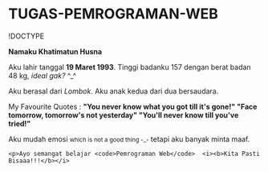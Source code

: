 TUGAS-PEMROGRAMAN-WEB
=====================
!DOCTYPE
<html>
  <head>
    <title>MY PROFILE</title>
  </head>
  <body>
    <p><b>Namaku Khatimatun Husna</b><p>
    <p>Aku lahir tanggal <b>19 Maret 1993</b>. Tinggi badanku 157 dengan berat badan 48 kg,<i> ideal gak? </i>^_^</p>
    <p>Aku berasal dari <em>Lombok</em>. Aku anak kedua dari dua bersaudara.</p>
    <p>My Favourite Quotes : <strong>"You never know what you got till it's gone!" "Face tomorrow, tomorrow's not yesterday" "You'll never know till you've tried!"</strong>
    <p>Aku mudah emosi <small>which is not a good thing -_-</small> tetapi aku banyak minta maaf.</p>
    
    <p>Ayo semangat belajar <code>Pemrograman Web</code>  <i><b>Kita Pasti Bisaaa!!!</b></i>
  </body>
</html>
    
